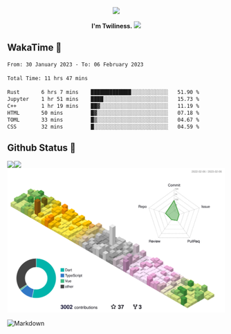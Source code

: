 <div align="center">
<img src="https://images.weserv.nl/?url=avatars.githubusercontent.com/u/10475770?v=4&h=360&w=360&fit=cover&mask=circle&maxage=7d"/>
</div>

<div align="center">

**I'm Twiliness.** <a href="https://github.com/DarkHighness"><img src="https://media.giphy.com/media/hvRJCLFzcasrR4ia7z/giphy.gif" width="5%"></a>

</div>

## WakaTime 🧐

<!--START_SECTION:waka-->

```text
From: 30 January 2023 - To: 06 February 2023

Total Time: 11 hrs 47 mins

Rust       6 hrs 7 mins    █████████████░░░░░░░░░░░░   51.90 %
Jupyter    1 hr 51 mins    ████░░░░░░░░░░░░░░░░░░░░░   15.73 %
C++        1 hr 19 mins    ██▓░░░░░░░░░░░░░░░░░░░░░░   11.19 %
HTML       50 mins         █▓░░░░░░░░░░░░░░░░░░░░░░░   07.18 %
TOML       33 mins         █▒░░░░░░░░░░░░░░░░░░░░░░░   04.67 %
CSS        32 mins         █░░░░░░░░░░░░░░░░░░░░░░░░   04.59 %
```

<!--END_SECTION:waka-->

## Github Status 🥰

<div> 
	<a href="https://github.com/DarkHighness">
		<img align="left" src="https://github-readme-stats-woad-zeta-10.vercel.app/api?username=DarkHighness&show_icons=true&icon_color=805AD5&text_color=718096&bg_color=ffffff&hide_border=true&count_private=true" />
	</a>
	<a href="https://github.com/DarkHighness">
		<img align="left" src="https://github-readme-stats-woad-zeta-10.vercel.app/api/top-langs/?username=DarkHighness&show_icons=true&icon_color=805AD5&text_color=718096&bg_color=ffffff&hide_border=true&count_private=true">
	</a>
</div>

![3D-Profile](https://raw.githubusercontent.com/DarkHighness/DarkHighness/master/profile-3d-contrib/profile-south-season-animate.svg)



 ![Markdown](https://img.shields.io/badge/markdown%20💘-%23000000.svg?style=for-the-badge&logo=markdown&logoColor=white)
